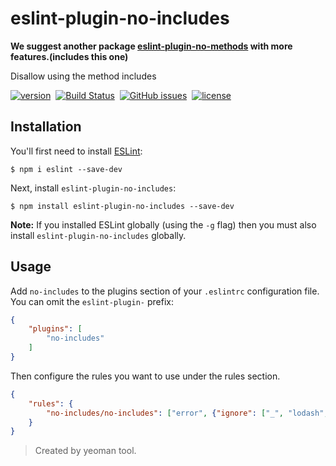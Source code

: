 # eslint-plugin-no-includes

**We suggest another package [eslint-plugin-no-methods](https://www.npmjs.com/package/eslint-plugin-no-methods) with more features.(includes this one)**

Disallow using the method includes

[![version](https://img.shields.io/npm/v/eslint-plugin-no-includes.svg "version")](https://www.npmjs.com/package/eslint-plugin-no-includes)&nbsp;
[![Build Status](https://img.shields.io/travis/Froguard/eslint-plugin-no-includes.svg)](https://travis-ci.org/Froguard/eslint-plugin-no-includes)&nbsp;
[![GitHub issues](https://img.shields.io/github/issues/Froguard/eslint-plugin-no-includes.svg)](https://github.com/Froguard/eslint-plugin-no-includes/issues?q=is%3Aopen+is%3Aissue)&nbsp;
[![license](https://img.shields.io/github/license/froguard/eslint-plugin-no-includes.svg)](https://github.com/froguard/eslint-plugin-no-includes/blob/master/LICENSE)


## Installation

You'll first need to install [ESLint](http://eslint.org):

```
$ npm i eslint --save-dev
```

Next, install `eslint-plugin-no-includes`:

```
$ npm install eslint-plugin-no-includes --save-dev
```

**Note:** If you installed ESLint globally (using the `-g` flag) then you must also install `eslint-plugin-no-includes` globally.

## Usage

Add `no-includes` to the plugins section of your `.eslintrc` configuration file. You can omit the `eslint-plugin-` prefix:

```json
{
    "plugins": [
        "no-includes"
    ]
}
```


Then configure the rules you want to use under the rules section.

```json
{
    "rules": {
        "no-includes/no-includes": ["error", {"ignore": ["_", "lodash", "underscore"]}],
    }
}
```

> Created by yeoman tool.
